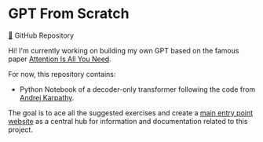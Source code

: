 # GPT From Scratch

[🔗](https://github.com/harvestwalukow/gpt) GitHub Repository

Hi! I'm currently working on building my own GPT based on the famous paper [Attention Is All You Need](https://arxiv.org/pdf/1706.03762).

For now, this repository contains:

- Python Notebook of a decoder-only transformer following the code from [Andrej Karpathy](https://github.com/karpathy/ng-video-lecture).

The goal is to ace all the suggested exercises and create a [main entry point website](https://harvestwalukow.github.io/gpt/) as a central hub for information and documentation related to this project.
